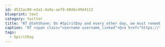 ```yaml
---
id: d531ac80-e3a1-4a9a-aef9-b0dbc49d4113
blueprint: text
category: twitter
title: "RT @tehShane: On #SpiritDay and every other day, we must remember that silence is the voice of complicity. Speak up! Be heard! We're all in…"
caption: 'RT <span class="username username_linked">@<a href="https://twitter.com/tehShane" title="Shane Lawrence">tehShane</a></span>: On <span class="hashtag hashtag_local">#<a href="http://tweettemp.darylchymko.ca/?tag=spiritday">SpiritDay</a> and every other day, we must remember that silence is the voice of complicity. Speak up! Be heard! We''re all in…'
tags:
  - SpiritDay
---
```

